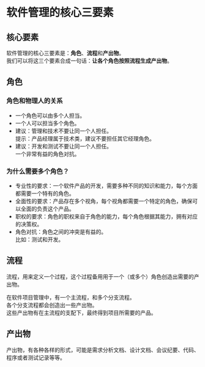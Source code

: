 # 软件管理的核心三要素

## 核心要素

软件管理的核心三要素是：**角色**、**流程**和**产出物**。  
我们可以将这三个要素合成一句话：**让各个角色按照流程生成产出物**。

## 角色

### 角色和物理人的关系

- 一个角色可以由多个人担当。
- 一个人可以担当多个角色。
- 建议：管理和技术不要让同一个人担任。  
  提示：产品经理属于技术类，建议不要担任其它经理角色。
- 建议：开发和测试不要让同一个人担任。  
  一个非常有益的角色对抗。

### 为什么需要多个角色？

- 专业性的要求：一个软件产品的开发，需要多种不同的知识和能力，每个方面都需要一个特有的角色。
- 全面性的要求：产品存在多个视角，每个视角都需要一个特定的角色，确保可以全面的负责这个产品。
- 职权的要求：角色的职权来自于角色的能力，每个角色根据其能力，拥有对应的决策权。
- 角色对抗：角色之间的冲突是有益的。  
  比如：测试和开发。

## 流程

流程，用来定义一个过程，这个过程备用用于一个（或多个）角色创造出需要的产出物。

在软件项目管理中，有一个主流程，和多个分支流程。  
各个分支流程都会创造出一些产出物。  
这些产出物有在主流程的支配下，最终得到项目所需要的产品。

## 产出物

产出物，有各种各样的形式，可能是需求分析文档、设计文档、会议纪要、代码、程序或者测试记录等等。

